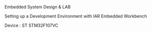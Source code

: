 Embedded System Design & LAB

Setting up a Development Environment with IAR Embedded Workbench

Device : ST STM32F107VC
